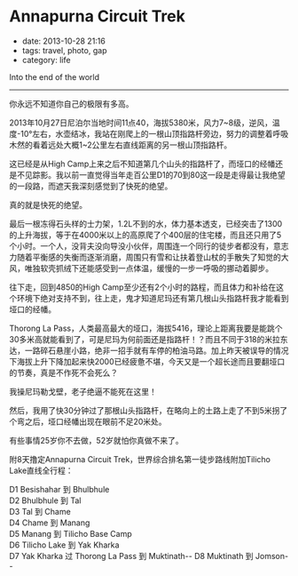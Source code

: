 # Annapurna Circuit Trek

- date: 2013-10-28 21:16
- tags: travel, photo, gap
- category: life

Into the end of the world

-------------------

你永远不知道你自己的极限有多高。

2013年10月27日尼泊尔当地时间11点40，海拔5380米，风力7~8级，逆风，温度-10°左右，水壶结冰，我站在刚爬上的一根山顶指路杆旁边，努力的调整着呼吸木然的看着远处大概1~2公里左右直线距离的另一根山顶指路杆。

这已经是从High Camp上来之后不知道第几个山头的指路杆了，而垭口的经幡还是不见踪影。我以前一直觉得当年走百公里D1的70到80这一段是走得最让我绝望的一段路，而遮天我深刻感觉到了快死的绝望。

真的就是快死的绝望。

最后一根冻得石头样的士力架，1.2L不到的水，体力基本透支，已经突击了1300的上升海拔，等于在4000米以上的高原爬了个400层的住宅楼，而且还只用了5个小时。一个人，没背夫没向导没小伙伴，周围连一个同行的徒步者都没有，意志力随着平衡感的失衡而逐渐消磨，周围只有雪和让扶着登山杖的手散失了知觉的大风，唯独软壳抓绒下还能感受到一点体温，缓慢的一步一呼吸的挪动着脚步。

往下走，回到4850的High Camp至少还有2个小时的路程，而且体力和补给在这个环境下绝对支持不到，往上走，鬼才知道尼玛还有第几根山头指路杆我才能看到垭口的经幡。

Thorong La Pass，人类最高最大的垭口，海拔5416，理论上距离我要是能跳个30多米高就能看到了，可是尼玛为何前面还是指路杆！？而且不同于318的米拉东达，一路碎石悬崖小路，绝非一招手就有车停的柏油马路。加上昨天被误导的情况下海拔上升下降加起来快2000已经疲惫不堪，今天又是一个超长途而且要翻垭口的节奏，真是不作死不会死么？

我操尼玛勒戈壁，老子绝逼不能死在这里！

然后，我用了快30分钟过了那根山头指路杆，在略向上的土路上走了不到5米拐了个弯之后，垭口经幡出现在眼前不足20米处。

有些事情25岁你不去做，52岁就怕你真做不来了。

附8天撸定Annapurna Circuit Trek，世界综合排名第一徒步路线附加Tilicho Lake直线全行程：

D1 Besishahar 到 Bhulbhule  
D2 Bhulbhule 到 Tal  
D3 Tal 到 Chame  
D4 Chame 到 Manang  
D5 Manang 到 Tilicho Base Camp  
D6 Tilicho Lake 到 Yak Kharka  
D7 Yak Kharka 过 Thorong La Pass 到 Muktinath--
D8 Muktinath 到 Jomson--

